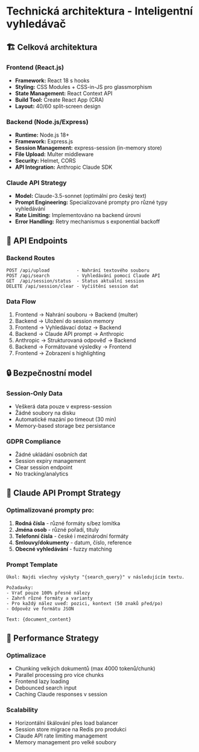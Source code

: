 # Technická architektura - Inteligentní vyhledávač

## 🏗️ Celková architektura

### Frontend (React.js)
- **Framework:** React 18 s hooks
- **Styling:** CSS Modules + CSS-in-JS pro glassmorphism
- **State Management:** React Context API
- **Build Tool:** Create React App (CRA)
- **Layout:** 40/60 split-screen design

### Backend (Node.js/Express)
- **Runtime:** Node.js 18+
- **Framework:** Express.js
- **Session Management:** express-session (in-memory store)
- **File Upload:** Multer middleware
- **Security:** Helmet, CORS
- **API Integration:** Anthropic Claude SDK

### Claude API Strategy
- **Model:** Claude-3.5-sonnet (optimální pro český text)
- **Prompt Engineering:** Specializované prompty pro různé typy vyhledávání
- **Rate Limiting:** Implementováno na backend úrovni
- **Error Handling:** Retry mechanismus s exponential backoff

## 📡 API Endpoints

### Backend Routes
```
POST /api/upload          - Nahrání textového souboru
POST /api/search          - Vyhledávání pomocí Claude API
GET  /api/session/status  - Status aktuální session
DELETE /api/session/clear - Vyčištění session dat
```

### Data Flow
1. Frontend → Nahrání souboru → Backend (multer)
2. Backend → Uložení do session memory
3. Frontend → Vyhledávací dotaz → Backend
4. Backend → Claude API prompt → Anthropic
5. Anthropic → Strukturovaná odpověď → Backend
6. Backend → Formátované výsledky → Frontend
7. Frontend → Zobrazení s highlighting

## 🔒 Bezpečnostní model

### Session-Only Data
- Veškerá data pouze v express-session
- Žádné soubory na disku
- Automatické mazání po timeout (30 min)
- Memory-based storage bez persistance

### GDPR Compliance
- Žádné ukládání osobních dat
- Session expiry management
- Clear session endpoint
- No tracking/analytics

## 🎨 Claude API Prompt Strategy

### Optimalizované prompty pro:
1. **Rodná čísla** - různé formáty s/bez lomítka
2. **Jména osob** - různé pořadí, tituly
3. **Telefonní čísla** - české i mezinárodní formáty
4. **Smlouvy/dokumenty** - datum, číslo, reference
5. **Obecné vyhledávání** - fuzzy matching

### Prompt Template
```
Úkol: Najdi všechny výskyty "{search_query}" v následujícím textu.

Požadavky:
- Vrať pouze 100% přesné nálezy
- Zahrň různé formáty a varianty
- Pro každý nález uveď: pozici, kontext (50 znaků před/po)
- Odpověz ve formátu JSON

Text: {document_content}
```

## 🎯 Performance Strategy

### Optimalizace
- Chunking velkých dokumentů (max 4000 tokenů/chunk)
- Parallel processing pro více chunks
- Frontend lazy loading
- Debounced search input
- Caching Claude responses v session

### Scalability
- Horizontální škálování přes load balancer
- Session store migrace na Redis pro produkci
- Claude API rate limiting management
- Memory management pro velké soubory